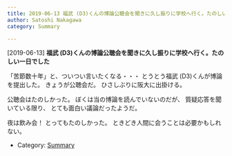 ```yaml
---
title: 2019-06-13 福武 (D3)くんの博論公聴会を聞きに久し振りに学校へ行く。たのしい一日でした
author: Satoshi Nakagawa
category: Summary

---
```


[2019-06-13] **福武 (D3)くんの博論公聴会を聞きに久し振りに学校へ行く。たのしい一日でした** 

 「苦節数十年」と、ついつい言いたくなる・・・
とうとう福武 (D3)くんが博論を提出した。
きょうが公聴会だ。
ひさしぶりに阪大に出掛ける。

 公聴会はたのしかった。
ぼくは当の博論を読んでいないのだが、
質疑応答を聞いている限り、
とても面白い議論だったようだ。

 夜は飲み会！
とってもたのしかった。
ときどき人間に会うことは必要かもしれない。

- Category: [Summary](https://merapano.github.io/categories.html#Summary)

